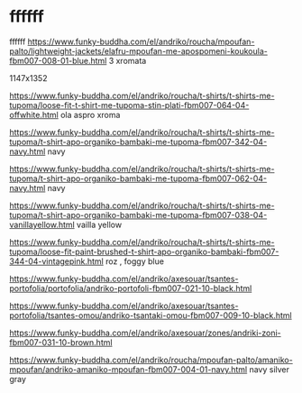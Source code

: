 # ffffff
ffffff
https://www.funky-buddha.com/el/andriko/roucha/mpoufan-palto/lightweight-jackets/elafru-mpoufan-me-apospomeni-koukoula-fbm007-008-01-blue.html 3 xromata

1147x1352

https://www.funky-buddha.com/el/andriko/roucha/t-shirts/t-shirts-me-tupoma/loose-fit-t-shirt-me-tupoma-stin-plati-fbm007-064-04-offwhite.html ola aspro xroma

https://www.funky-buddha.com/el/andriko/roucha/t-shirts/t-shirts-me-tupoma/t-shirt-apo-organiko-bambaki-me-tupoma-fbm007-342-04-navy.html navy

https://www.funky-buddha.com/el/andriko/roucha/t-shirts/t-shirts-me-tupoma/t-shirt-apo-organiko-bambaki-me-tupoma-fbm007-062-04-navy.html navy

https://www.funky-buddha.com/el/andriko/roucha/t-shirts/t-shirts-me-tupoma/t-shirt-apo-organiko-bambaki-me-tupoma-fbm007-038-04-vanillayellow.html vailla yellow

https://www.funky-buddha.com/el/andriko/roucha/t-shirts/t-shirts-me-tupoma/loose-fit-paint-brushed-t-shirt-apo-organiko-bambaki-fbm007-344-04-vintagepink.html roz , foggy blue

https://www.funky-buddha.com/el/andriko/axesouar/tsantes-portofolia/portofolia/andriko-portofoli-fbm007-021-10-black.html


https://www.funky-buddha.com/el/andriko/axesouar/tsantes-portofolia/tsantes-omou/andriko-tsantaki-omou-fbm007-009-10-black.html


https://www.funky-buddha.com/el/andriko/axesouar/zones/andriki-zoni-fbm007-031-10-brown.html


https://www.funky-buddha.com/el/andriko/roucha/mpoufan-palto/amaniko-mpoufan/andriko-amaniko-mpoufan-fbm007-004-01-navy.html navy silver gray









